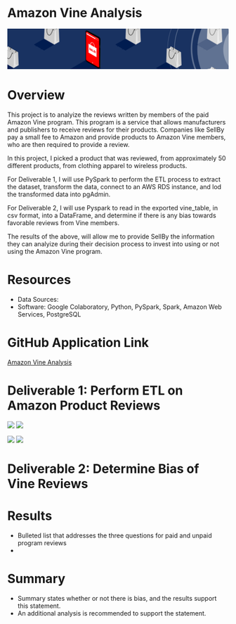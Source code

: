 # Amazon Vine Analysis

![logo](images/module_16_logo.png)

# Overview
This project is to analyize the reviews written by members of the paid Amazon Vine program. This program is a service that allows manufacturers and publishers to receive reviews for their products. Companies like SellBy pay a small fee to Amazon and provide products to Amazon Vine members, who are then required to provide a review.

In this project, I picked a product that was reviewed, from approximately 50 different products, from clothing apparel to wireless products.  

For Deliverable 1, I will use PySpark to perform the ETL process to extract the dataset, transform the data, connect to an AWS RDS instance, and lod the transformed data into pgAdmin.

For Deliverable 2, I will use Pyspark to read in the exported vine_table, in csv format, into a DataFrame, and determine if there is any bias towards favorable reviews from Vine members.

The results of the above, will allow me to provide SellBy the information they can analyize during their decision process to invest into using or not using the Amazon Vine program.

# Resources
* Data Sources: 
* Software: Google Colaboratory, Python, PySpark, Spark, Amazon Web Services, PostgreSQL

# GitHub Application Link

<a href="https://jillibus.github.io/Amazon_Vine_Analysis">Amazon Vine Analysis</a>

# Deliverable 1: Perform ETL on Amazon Product Reviews

<img src="images/customers_table.png width=50% height=50%">                           <img src="images/products_table.png width=50% height=50%">

<img src="images/review_id_table.png width=50% height=50%">                           <img src="images/vine_table.png width=50% height=50%">

# Deliverable 2: Determine Bias of Vine Reviews

# Results

* Bulleted list that addresses the three questions for paid and unpaid program reviews
* 


# Summary

* Summary states whether or not there is bias, and the results support this statement.
* An additional analysis is recommended to support the statement.

